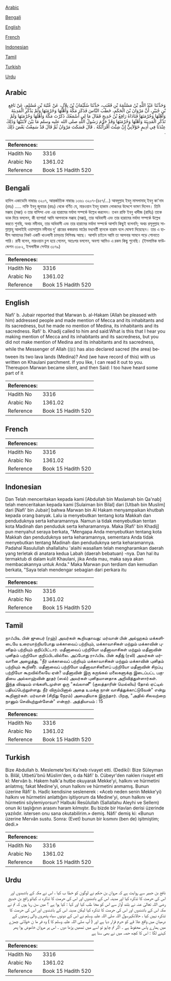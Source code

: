[Arabic](#arabic)

[Bengali](#bengali)

[English](#english)

[French](#french)

[Indonesian](#indonesian)

[Tamil](#tamil)

[Turkish](#turkish)

[Urdu](#urdu)

## Arabic


<div dir="rtl" lang="ar" style={{fontSize:'larger',backgroundColor:'#f8f9fa',padding:20}}>
وَحَدَّثَنَا عَبْدُ اللَّهِ بْنُ مَسْلَمَةَ بْنِ قَعْنَبٍ، حَدَّثَنَا سُلَيْمَانُ بْنُ بِلاَلٍ، عَنْ عُتْبَةَ بْنِ مُسْلِمٍ، عَنْ نَافِعِ بْنِ جُبَيْرٍ، أَنَّ مَرْوَانَ بْنَ الْحَكَمِ، خَطَبَ النَّاسَ فَذَكَرَ مَكَّةَ وَأَهْلَهَا وَحُرْمَتَهَا وَلَمْ يَذْكُرِ الْمَدِينَةَ وَأَهْلَهَا وَحُرْمَتَهَا فَنَادَاهُ رَافِعُ بْنُ خَدِيجٍ فَقَالَ مَا لِي أَسْمَعُكَ ذَكَرْتَ مَكَّةَ وَأَهْلَهَا وَحُرْمَتَهَا وَلَمْ تَذْكُرِ الْمَدِينَةَ وَأَهْلَهَا وَحُرْمَتَهَا وَقَدْ حَرَّمَ رَسُولُ اللَّهِ صلى الله عليه وسلم مَا بَيْنَ لاَبَتَيْهَا وَذَلِكَ عِنْدَنَا فِي أَدِيمٍ خَوْلاَنِيٍّ إِنْ شِئْتَ أَقْرَأْتُكَهُ ‏.‏ قَالَ فَسَكَتَ مَرْوَانُ ثُمَّ قَالَ قَدْ سَمِعْتُ بَعْضَ ذَلِكَ ‏.‏
</div>
<div style={{backgroundColor:'#f8f9fa',padding:20, marginBottom: 10}}><table> <thead> <tr> <th>References:</th> <th></th> </tr> </thead> <tbody><tr><td>Hadith No</td><td>3316</td></tr><tr><td>Arabic No</td><td>1361.02</td></tr><tr><td>Reference</td><td>Book 15 Hadith 520</td></tr></tbody></table></div>

## Bengali


<div dir="ltr" lang="bn" style={{fontSize:'larger',backgroundColor:'#f8f9fa',padding:20}}>
হাদিস একাডেমি নাম্বারঃ ৩২০৭, আন্তর্জাতিক নাম্বারঃ ১৩৬১ ৩২০৭-(৪৫৭/...) আবদুল্লাহ ইবনু মাসলামাহ্ ইবনু কা'নাব (রহঃ) ..... নাফি ইবনু জুবায়র (রহঃ) থেকে বর্ণিত যে, মারওয়ান ইবনু হাকাম লোকদের উদ্দেশে ভাষণ দিলেন। তিনি মক্কাহ (মক্কা) ও তার বাসিন্দা এবং এর হারামের মর্যাদা সম্পর্কে উল্লেখ করলেন। তখন রাফি ইবনু খাদীজ (রাযিঃ) তাকে ডাক দিয়ে বললেন, কী ব্যাপার! আমি আপনাকে মক্কাহ (মক্কা), তার অধিবাসী এবং তার হারামের মর্যাদা সম্পর্কে উল্লেখ করতে শুনছি, অথচ মদীনাহ, তার অধিবাসী এবং তার হারামের মর্যাদা সম্পর্কে আপনি কিছুই বলেননি; অথচ রসূলুল্লাহ সাল্লাল্লাহু আলাইহি ওয়াসাল্লাম মদীনার দু' প্রান্তের কঙ্করময় মাঠের মধ্যবর্তী স্থানকে হারাম বলে ঘোষণা দিয়েছেন। তার এ হাদীস আমাদের নিকট একটি খাওলানী চামড়ায় লিপিবদ্ধ আছে। আপনি চাইলে আমি তা আপনার সামনে পড়ে শোনাতে পারি। রাবী বলেন, মারওয়ান চুপ হয়ে গেলেন, অতঃপর বললেন, অবশ্য আমিও এ রকম কিছু শুনেছি। (ইসলামিক ফাউন্ডেশন ৩১৮২, ইসলামীক সেন্টার ৩১৭৯)
</div>
<div style={{backgroundColor:'#f8f9fa',padding:20, marginBottom: 10}}><table> <thead> <tr> <th>References:</th> <th></th> </tr> </thead> <tbody><tr><td>Hadith No</td><td>3316</td></tr><tr><td>Arabic No</td><td>1361.02</td></tr><tr><td>Reference</td><td>Book 15 Hadith 520</td></tr></tbody></table></div>

## English


<div dir="ltr" lang="en" style={{fontSize:'larger',backgroundColor:'#f8f9fa',padding:20}}>
Nafi' b. Jubair reported that Marwan b. al-Hakam (Allah be pleased with him) addressed people and made mention of Mecca and its inhabitants and its sacredness, but he made no mention of Medina, its inhabitants and its sacredness. Rafi' b. Khadij called to him and said:What is this that I hear you making mention of Mecca and its inhabitants and its sacredness, but you did not make mention of Medina and its inhabitants and its sacredness, while the Messenger of Allah (ﷺ) has also declared sacred (the area) between its two lava lands (Medina)? And (we have record of this) with us written on Khaulani parchment. If you like, I can read it out to you. Thereupon Marwan became silent, and then Said: I too have heard some part of it
</div>
<div style={{backgroundColor:'#f8f9fa',padding:20, marginBottom: 10}}><table> <thead> <tr> <th>References:</th> <th></th> </tr> </thead> <tbody><tr><td>Hadith No</td><td>3316</td></tr><tr><td>Arabic No</td><td>1361.02</td></tr><tr><td>Reference</td><td>Book 15 Hadith 520</td></tr></tbody></table></div>

## French


<div dir="ltr" lang="fr" style={{fontSize:'larger',backgroundColor:'#f8f9fa',padding:20}}>

</div>
<div style={{backgroundColor:'#f8f9fa',padding:20, marginBottom: 10}}><table> <thead> <tr> <th>References:</th> <th></th> </tr> </thead> <tbody><tr><td>Hadith No</td><td>3316</td></tr><tr><td>Arabic No</td><td>1361.02</td></tr><tr><td>Reference</td><td>Book 15 Hadith 520</td></tr></tbody></table></div>

## Indonesian


<div dir="ltr" lang="id" style={{fontSize:'larger',backgroundColor:'#f8f9fa',padding:20}}>
Dan Telah menceritakan kepada kami [Abdullah bin Maslamah bin Qa'nab] telah menceritakan kepada kami [Sulaiman bin Bilal] dari [Utbah bin Muslim] dari [Nafi' bin Jubair] bahwa Marwan bin Al Hakam menyampaikan khutbah kepada orang banyak. Lalu ia menyebutkan tentang kota Makkah dan penduduknya serta keharamannya. Namun ia tidak menyebutkan tentan kota Madinah dan penduduk serta keharamannya. Maka [Rafi' bin Khadij] pun menyahut seraya berkata, "Mengapa Anda menyebutkan tentang kota Makkah dan penduduknya serta keharamannya, sementara Anda tidak menyebutkan tentang Madinah dan penduduknya serta keharamannya. Padahal Rasulullah shallallahu 'alaihi wasallam telah mengharamkan daerah yang terletak di anatara kedua Labah (daerah bebatuan) -nya. Dan hal itu termaktub di dalam kulit Khaulani, jika Anda mau, maka saya akan membacakannya untuk Anda." Maka Marwan pun terdiam dan kemudian berkata, "Saya telah mendengar sebagian dari perkara itu
</div>
<div style={{backgroundColor:'#f8f9fa',padding:20, marginBottom: 10}}><table> <thead> <tr> <th>References:</th> <th></th> </tr> </thead> <tbody><tr><td>Hadith No</td><td>3316</td></tr><tr><td>Arabic No</td><td>1361.02</td></tr><tr><td>Reference</td><td>Book 15 Hadith 520</td></tr></tbody></table></div>

## Tamil


<div dir="ltr" lang="ta" style={{fontSize:'larger',backgroundColor:'#f8f9fa',padding:20}}>
நாஃபிஉ பின் ஜுபைர் (ரஹ்) அவர்கள் கூறியதாவது: மர்வான் பின் அல்ஹகம் மக்களிடையே உரையாற்றியபோது மக்காவைப் பற்றியும், மக்காவாசிகள் மற்றும் மக்காவின் புனிதம் பற்றியும் குறிப்பிட்டார். மதீனாவைப் பற்றியோ மதீனாவாசிகள் மற்றும் மதீனாவின் புனிதம் பற்றியோ குறிப்பிடவில்லை. அப்போது ராஃபிஉ பின் கதீஜ் (ரலி) அவர்கள் மர்வானை அழைத்து, "நீர் மக்காவைப் பற்றியும் மக்காவாசிகள் மற்றும் மக்காவின் புனிதம் பற்றியும் கூறினீர். மதீனாவைப் பற்றியோ மதீனாவாசிகளைப் பற்றியோ மதீனாவின் சிறப்பு பற்றியோ கூறவில்லையே ஏன்? மதீனாவின் இரு கருங்கல் மலைகளுக்கு இடைப்பட்ட பகுதியை அல்லாஹ்வின் தூதர் (ஸல்) அவர்கள் புனிதமானதாக அறிவித்துள்ளார்கள். இந்த விஷயம் எங்களிடமுள்ள ஒரு "கவ்லானீ" (குலத்தாரின் மெல்லிய) தோல் ஏட்டில் பதியப்பெற்றுள்ளது. நீர் விரும்பினால் அதை உமக்கு நான் வாசித்துக்காட்டுவேன்" என்று கூறினார்கள். மர்வான் (சிறிது நேரம்) அமைதியாக இருந்தார். பிறகு, "அதில் சிலவற்றை நானும் செவியுற்றுள்ளேன்" என்றார். அத்தியாயம் : 15
</div>
<div style={{backgroundColor:'#f8f9fa',padding:20, marginBottom: 10}}><table> <thead> <tr> <th>References:</th> <th></th> </tr> </thead> <tbody><tr><td>Hadith No</td><td>3316</td></tr><tr><td>Arabic No</td><td>1361.02</td></tr><tr><td>Reference</td><td>Book 15 Hadith 520</td></tr></tbody></table></div>

## Turkish


<div dir="ltr" lang="tr" style={{fontSize:'larger',backgroundColor:'#f8f9fa',padding:20}}>
Bize Abdullah b. Meslemete'bni Ka'neb rivayet etti. (Dediki): Bize Süleyman b. Bilâl, Utbetü'bnü Müslim'den, o da Nâfi' b. Cübeyr'den naklen rivayet etti kî: Mervân b. Hakem halk'a hutbe okuyarak Mekke'yi, halkını ve hürmetini anlatmış; fakat Medine'yi, onun halkını ve hürmetini anmamış. Bunun üzerine Râfi' b. Hadîc kendisine seslenerek : «Aceb neden senin Mekke'yi) halkını ve hürmetini anlattığını işitiyorum da Medine'yi, onun halkını ve hürmetini söylemiyorsun? Halbuki Resûlullah (Sallallahu Aleyhi ve Sellem) onun iki taşlığının arasını haram kılmıştır. Bu bizde bir Havlan derisi üzerinde yazılıdır. istersen onu sana okutabilirim.» demiş. Nâfi' demiş ki: «Bunun üzerine Mervân sustu. Sonra: (Evet) bunun bir kısmını (ben de) işitmiştim; dedi.»
</div>
<div style={{backgroundColor:'#f8f9fa',padding:20, marginBottom: 10}}><table> <thead> <tr> <th>References:</th> <th></th> </tr> </thead> <tbody><tr><td>Hadith No</td><td>3316</td></tr><tr><td>Arabic No</td><td>1361.02</td></tr><tr><td>Reference</td><td>Book 15 Hadith 520</td></tr></tbody></table></div>

## Urdu


<div dir="rtl" lang="ur" style={{fontSize:'larger',backgroundColor:'#f8f9fa',padding:20}}>
نافع بن جبیر سے روایت ہے کہ مروان بن حکم نے لوگون کو خطا ب کیا ، اس نے مکہ کے باشبدوں اور اس کی حرمت کا تذکرہ کیا اور مدینہ اس کے باشندوں اور اس کی حرمت کا تذکرہ نہ کیاتو رافع بن خدیج رضی اللہ تعالیٰ عنہ نے بلند آواز سے اس کو مخا طب کیا اور کہا : کیا ہوا ہے ؟ میں سن رہا ہوں کہ تم نے مکہ اس کے باشندوں اور اس کی حرمت کا تذکرہ کیا لیکن مدینہ اس کے باشندوں اور اس کی حرمت کا تذکرہ نہیں کیا ، حالانکہرسول اللہ صلی اللہ علیہ وسلم نے اس کے دونوں سیاہ پتھروں والی زمینوں کے درمیان میں واقع علا قے کو حرم قرار دیا ہے اور ( آپ صلی اللہ علیہ وسلم کا ) وہ فر ما ن خولانی چمڑے میں ہمارے پاس محفوظ ہے ۔ اگر تم چاہو تو اسے میں تمھیں پڑھا دوں ۔ اس پر مروان خاموش ہوا پھر کہنے لگا : اس کا کچھ حصہ میں نے بھی سنا ہے
</div>
<div style={{backgroundColor:'#f8f9fa',padding:20, marginBottom: 10}}><table> <thead> <tr> <th>References:</th> <th></th> </tr> </thead> <tbody><tr><td>Hadith No</td><td>3316</td></tr><tr><td>Arabic No</td><td>1361.02</td></tr><tr><td>Reference</td><td>Book 15 Hadith 520</td></tr></tbody></table></div>